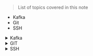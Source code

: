
> List of topics covered in this note

- Kafka
- Git
- SSH


<details><summary> Kafka </summary>
 
 

> This repository has the complete code related to kafka producers/consumers using spring boot.

 - [Setup-Kafka](https://github.com/Avinashlikes/Resources/blob/master/Kafka.md)

> Securing your Kafka Cluster using SSL

 - [Kafka SSL SetUp](https://github.com/Avinashlikes/Resources/blob/master/Kafka_Security.md)

</details>

<details> <summary> GIT </summary>
 </details>

<details><summary> SSH </summary>

> This repository has the list of commands for day to day work

- [Command List](https://github.com/Avinashlikes/Resources/blob/master/Ssh_Command_Lists.md)

> This repository has the complete code related to SSH for day to day work

- [SSH Commands](https://github.com/Avinashlikes/Resources/blob/master/SSH.md)

</details>
 
 

